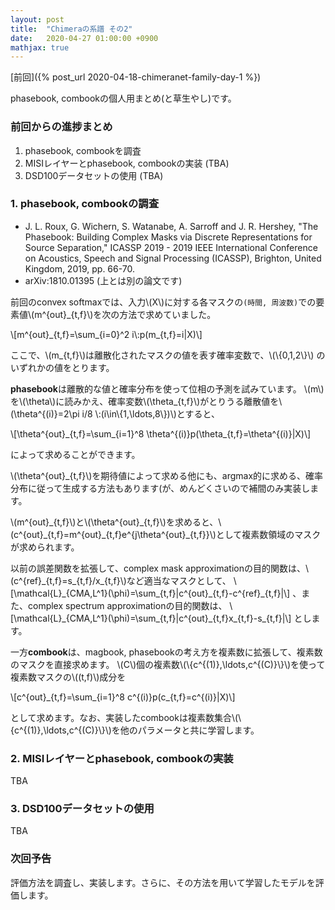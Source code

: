 ```yaml
---
layout: post
title:  "Chimeraの系譜 その2"
date:   2020-04-27 01:00:00 +0900
mathjax: true
---
```


[前回]({% post_url 2020-04-18-chimeranet-family-day-1 %})

phasebook, combookの個人用まとめ(と草生やし)です。

### 前回からの進捗まとめ

1. phasebook, combookを調査
2. MISIレイヤーとphasebook, combookの実装 (TBA)
3. DSD100データセットの使用 (TBA)

### 1. phasebook, combookの調査

* J. L. Roux, G. Wichern, S. Watanabe, A. Sarroff and J. R. Hershey, "The Phasebook: Building Complex Masks via Discrete Representations for Source Separation," ICASSP 2019 - 2019 IEEE International Conference on Acoustics, Speech and Signal Processing (ICASSP), Brighton, United Kingdom, 2019, pp. 66-70.
* arXiv:1810.01395 (上とは別の論文です)

前回のconvex softmaxでは、入力\\(X\\)に対する各マスクの`(時間, 周波数)`での要素値\\(m^{out}_{t,f}\\)を次の方法で求めていました。

\\[m^{out}\_{t,f}=\\sum\_\{i=0\}^2 i\\:p(m\_{t,f}=i\|X)\\]

ここで、\\(m\_{t,f}\\)は離散化されたマスクの値を表す確率変数で、\\(\\{0,1,2\\}\\)
のいずれかの値をとります。

**phasebook**は離散的な値と確率分布を使って位相の予測を試みています。
\\(m\\)を\\(\\theta\\)に読みかえ、確率変数\\(\\theta\_{t,f}\\)がとりうる離散値を\\(\\theta^{\(i\)}=2\\pi i/8 \\:\(i\\in\\{1,\\ldots,8\\}\)\\)とすると、

\\[\\theta^{out}\_{t,f}=\\sum\_\{i=1\}^8 \\theta^{\(i\)}p(\\theta\_{t,f}=\\theta^{\(i\)}\|X)\\]

によって求めることができます。

\\(\\theta^{out}\_{t,f}\\)を期待値によって求める他にも、argmax的に求める、確率分布に従って生成する方法もあります(が、めんどくさいので補間のみ実装します。

\\(m^{out}\_{t,f}\\)と\\(\\theta^{out}\_{t,f}\\)を求めると、\\(c^{out}\_{t,f}=m^{out}\_{t,f}e^{j\\theta^{out}\_{t,f}}\\)として複素数領域のマスクが求められます。

以前の誤差関数を拡張して、complex mask approximationの目的関数は、\\(c^{ref}\_{t,f}=s\_{t,f}/x\_{t,f}\\)など適当なマスクとして、
\\[\\mathcal{L}\_{CMA,L^1}\(\\phi\)=\\sum\_{t,f}\|c^{out}\_{t,f}-c^{ref}\_{t,f}\|\\]
、また、complex spectrum approximationの目的関数は、
\\[\\mathcal{L}\_{CMA,L^1}\(\\phi\)=\\sum\_{t,f}\|c^{out}\_{t,f}x\_{t,f}-s\_{t,f}\|\\]
とします。

一方**combook**は、magbook, phasebookの考え方を複素数に拡張して、複素数のマスクを直接求めます。
\\(C\\)個の複素数\\(\\{c^{\(1\)},\\ldots,c^{\(C\)}\\}\\)を使って複素数マスクの\\(\(t,f\)\\)成分を

\\[c^{out}\_{t,f}=\\sum\_\{i=1\}^8 c^{\(i\)}p(c\_{t,f}=c^{\(i\)}\|X)\\]

として求めます。なお、実装したcombookは複素数集合\\(\\{c^{\(1\)},\\ldots,c^{\(C\)}\\}\\)を他のパラメータと共に学習します。

### 2. MISIレイヤーとphasebook, combookの実装

TBA

### 3. DSD100データセットの使用

TBA

### 次回予告

評価方法を調査し、実装します。さらに、その方法を用いて学習したモデルを評価します。
